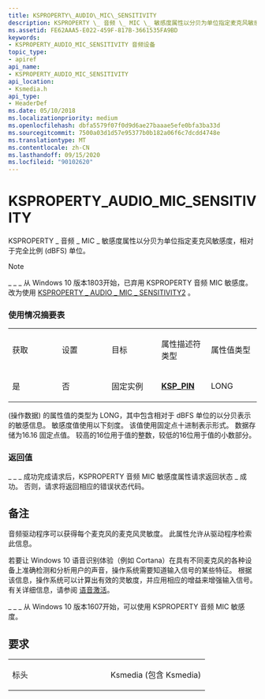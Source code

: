 ```yaml
---
title: KSPROPERTY\_AUDIO\_MIC\_SENSITIVITY
description: KSPROPERTY \_ 音频 \_ MIC \_ 敏感度属性以分贝为单位指定麦克风敏感度，相对于完全比例 (dBFS) 单位。
ms.assetid: FE62AAA5-E022-459F-817B-3661535FA9BD
keywords:
- KSPROPERTY_AUDIO_MIC_SENSITIVITY 音频设备
topic_type:
- apiref
api_name:
- KSPROPERTY_AUDIO_MIC_SENSITIVITY
api_location:
- Ksmedia.h
api_type:
- HeaderDef
ms.date: 05/10/2018
ms.localizationpriority: medium
ms.openlocfilehash: dbfa5579f07f0d9d6ae27baaae5efe0bfa3ba33d
ms.sourcegitcommit: 7500a03d1d57e95377b0b182a06f6c7dcdd4748e
ms.translationtype: MT
ms.contentlocale: zh-CN
ms.lasthandoff: 09/15/2020
ms.locfileid: "90102620"
---
```

# <a name="ksproperty_audio_mic_sensitivity"></a>KSPROPERTY\_AUDIO\_MIC\_SENSITIVITY

KSPROPERTY \_ 音频 \_ MIC \_ 敏感度属性以分贝为单位指定麦克风敏感度，相对于完全比例 (dBFS) 单位。

> [!NOTE]
> \_ \_ \_ 从 Windows 10 版本1803开始，已弃用 KSPROPERTY 音频 MIC 敏感度。 改为使用 [KSPROPERTY \_ AUDIO \_ MIC \_ SENSITIVITY2](ksproperty-audio-mic-sensitivity2.md) 。

### <a name="span-idusage_summary_tablespanspan-idusage_summary_tablespanspan-idusage_summary_tablespanusage-summary-table"></a><span id="Usage_Summary_Table"></span><span id="usage_summary_table"></span><span id="USAGE_SUMMARY_TABLE"></span>使用情况摘要表



<table>
<colgroup>
<col width="20%" />
<col width="20%" />
<col width="20%" />
<col width="20%" />
<col width="20%" />
</colgroup>
<tbody>
<tr class="odd">
<td align="left"><p>获取</p></td>
<td align="left"><p>设置</p></td>
<td align="left"><p>目标</p></td>
<td align="left"><p>属性描述符类型</p></td>
<td align="left"><p>属性值类型</p></td>
</tr>
<tr class="even">
<td align="left"><p>是</p></td>
<td align="left"><p>否</p></td>
<td align="left"><p>固定实例</p></td>
<td align="left"><a href="/windows-hardware/drivers/ddi/ks/ns-ks-ksp_pin" data-raw-source="[&lt;strong&gt;KSP_PIN&lt;/strong&gt;](/windows-hardware/drivers/ddi/ks/ns-ks-ksp_pin)"><strong>KSP_PIN</strong></a></td>
<td align="left">LONG</td>
</tr>
</tbody>
</table>

 

 (操作数据) 的属性值的类型为 LONG，其中包含相对于 dBFS 单位的以分贝表示的敏感信息。 敏感度值使用以下刻度。 该值使用固定点十进制表示形式。 数据存储为16.16 固定点值。 较高的16位用于值的整数，较低的16位用于值的小数部分。

### <a name="span-idreturn_valuespanspan-idreturn_valuespanspan-idreturn_valuespanreturn-value"></a><span id="Return_Value"></span><span id="return_value"></span><span id="RETURN_VALUE"></span>返回值

\_ \_ \_ 成功完成请求后，KSPROPERTY 音频 MIC 敏感度属性请求返回状态 \_ 成功。 否则，请求将返回相应的错误状态代码。

<a name="remarks"></a>备注
-------

音频驱动程序可以获得每个麦克风的麦克风灵敏度。 此属性允许从驱动程序检索此信息。

若要让 Windows 10 语音识别体验（例如 Cortana）在具有不同麦克风的各种设备上准确检测和分析用户的声音，操作系统需要知道输入信号的某些特征。 根据该信息，操作系统可以计算出有效的灵敏度，并应用相应的增益来增强输入信号。 有关详细信息，请参阅 [语音激活](./voice-activation.md)。

\_ \_ \_ 从 Windows 10 版本1607开始，可以使用 KSPROPERTY 音频 MIC 敏感度。

<a name="requirements"></a>要求
------------

<table>
<colgroup>
<col width="50%" />
<col width="50%" />
</colgroup>
<tbody>
<tr class="odd">
<td align="left"><p>标头</p></td>
<td align="left">Ksmedia (包含 Ksmedia) </td>
</tr>
</tbody>
</table>

